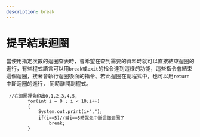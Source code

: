 ```yaml
---
description: break
---
```


# 提早結束迴圈

 當使用指定次數的迴圈查表時，會希望在查到需要的資料時就可以直接結束迴圈的進行，有些程式語言可以用`break`或`exit`的指令達到這様的功能，這些指令會結束這個迴圈，接著會執行迴圈後面的指令。若此迴圈在副程式中，也可以用`return`中斷迴圈的進行， 同時離開副程式。

```text
 //在迴圈裡會印出0,1,2,3,4,5,
        for(int i = 0 ; i < 10;i++)
        {
            System.out.print(i+",");
            if(i==5)//當i==5時就先中斷這個迴圈了
                break;
        }
```



